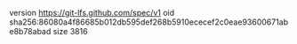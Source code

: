 version https://git-lfs.github.com/spec/v1
oid sha256:86080a4f86685b012db595def268b5910ececef2c0eae93600671abe8b78abad
size 3816

